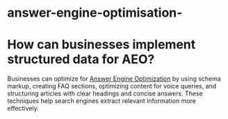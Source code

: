 # answer-engine-optimisation-

# How can businesses implement structured data for AEO?
Businesses can optimize for [Answer Engine Optimization](https://alevdigital.com/blog/structured-data-in-answer-engine-optimization/) by using schema markup, creating FAQ sections, optimizing content for voice queries, and structuring articles with clear headings and concise answers. These techniques help search engines extract relevant information more effectively.
